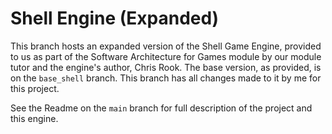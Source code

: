 # Shell Engine (Expanded)
This branch hosts an expanded version of the Shell Game Engine, provided to us as part of the Software Architecture for Games module by our module tutor and the engine's author, Chris Rook. The base version, as provided, is on the `base_shell` branch. This branch has all changes made to it by me for this project.

See the Readme on the `main` branch for full description of the project and this engine.
